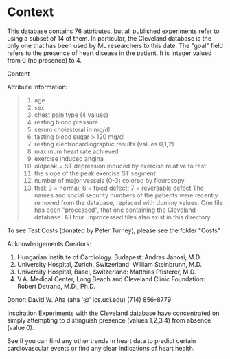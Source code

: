 # Context
This database contains 76 attributes, but all published experiments refer to using a subset of 14 of them. In particular, the Cleveland database is the only one that has been used by ML researchers to this date. The "goal" field refers to the presence of heart disease in the patient. It is integer valued from 0 (no presence) to 4.

Content

Attribute Information:
> 1. age
> 2. sex
> 3. chest pain type (4 values)
> 4. resting blood pressure
> 5. serum cholestoral in mg/dl
> 6. fasting blood sugar > 120 mg/dl
> 7. resting electrocardiographic results (values 0,1,2)
> 8. maximum heart rate achieved
> 9. exercise induced angina
> 10. oldpeak = ST depression induced by exercise relative to rest
> 11. the slope of the peak exercise ST segment
> 12. number of major vessels (0-3) colored by flourosopy
> 13. thal: 3 = normal; 6 = fixed defect; 7 = reversable defect
The names and social security numbers of the patients were recently removed from the database, replaced with dummy values. One file has been "processed", that one containing the Cleveland database. All four unprocessed files also exist in this directory.

To see Test Costs (donated by Peter Turney), please see the folder "Costs"

Acknowledgements
Creators:
1. Hungarian Institute of Cardiology. Budapest: Andras Janosi, M.D.
2. University Hospital, Zurich, Switzerland: William Steinbrunn, M.D.
3. University Hospital, Basel, Switzerland: Matthias Pfisterer, M.D.
4. V.A. Medical Center, Long Beach and Cleveland Clinic Foundation: Robert Detrano, M.D., Ph.D.

Donor: David W. Aha (aha '@' ics.uci.edu) (714) 856-8779

Inspiration
Experiments with the Cleveland database have concentrated on simply attempting to distinguish presence (values 1,2,3,4) from absence (value 0).

See if you can find any other trends in heart data to predict certain cardiovascular events or find any clear indications of heart health.
